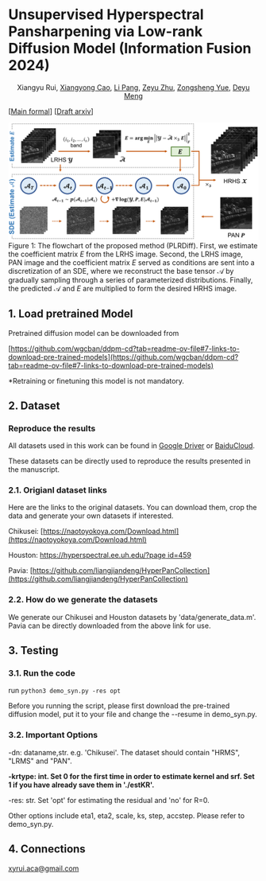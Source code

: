 # Unsupervised Hyperspectral Pansharpening via Low-rank Diffusion Model (Information Fusion 2024)
<p align="center">
    Xiangyu Rui, <a href="https://github.com/xiangyongcao">Xiangyong Cao</a>, <a href="https://github.com/LiPang">Li Pang</a>, <a href="https://github.com/Zeyu-Zhu">Zeyu Zhu</a>, <a href="https://github.com/zsyOAOA">Zongsheng Yue</a>, <a href="https://gr.xjtu.edu.cn/web/dymeng">Deyu Meng</a>
</p>

<p align="center">

[[Main formal](https://www.sciencedirect.com/science/article/abs/pii/S1566253524001039)] [[Draft arxiv](https://arxiv.org/pdf/2305.10925.pdf)] 

![Flowchat](./imgs/main_pic.png)
Figure 1: The flowchart of the proposed method (PLRDiff). First, we estimate the coefficient matrix $E$ from the LRHS image. Second, the LRHS image, PAN image and the
coefficient matrix $E$ served as conditions are sent into a discretization of an SDE, where
we reconstruct the base tensor $\mathcal{A}$ by gradually sampling through a series of parameterized
distributions. Finally, the predicted $\mathcal{A}$ and $E$ are multiplied to form the desired HRHS
image.

## 1. Load pretrained Model 
Pretrained diffusion model can be downloaded from

[https://github.com/wgcban/ddpm-cd?tab=readme-ov-file#7-links-to-download-pre-trained-models](https://github.com/wgcban/ddpm-cd?tab=readme-ov-file#7-links-to-download-pre-trained-models)

*Retraining or finetuning this model is not mandatory. 

## 2. Dataset
### Reproduce the results
All datasets used in this work can be found in [Google Driver](https://drive.google.com/drive/folders/161ExMLMeGTyckdyAGdGjN0hKe3ONemkD?usp=drive_link) or [BaiduCloud](https://pan.baidu.com/s/1LO43relnFtt9l-Tz0BhTpA?pwd=op0f). 

These datasets can be directly used to reproduce the results presented in the manuscript.

### 2.1. Origianl dataset links
Here are the links to the original datasets. You can download them, crop the data and generate your own datasets if interested.

Chikusei: [https://naotoyokoya.com/Download.html](https://naotoyokoya.com/Download.html)

Houston: [https://hyperspectral.ee.uh.edu/?page id=459](https://hyperspectral.ee.uh.edu/?page_id=459)

Pavia: [https://github.com/liangjiandeng/HyperPanCollection](https://github.com/liangjiandeng/HyperPanCollection)

### 2.2. How do we generate the datasets
We generate our Chikusei and Houston datasets by 'data/generate_data.m'. Pavia can be directly downloaded from the above link for use. 

## 3. Testing
### 3.1. Run the code
run ``python3 demo_syn.py -res opt``

Before you running the script, please first download the pre-trained diffusion model, put it to your file and change the --resume in demo_syn.py.

### 3.2. Important Options

-dn: dataname,str. e.g. 'Chikusei'. The dataset should contain "HRMS", "LRMS" and "PAN". 

**-krtype: int. Set 0 for the first time in order to estimate kernel and srf. Set 1 if you have already save them in './estKR'.**

-res: str. Set 'opt' for estimating the residual and 'no' for R=0.

Other options include eta1, eta2, scale, ks, step, accstep. Please refer to demo_syn.py. 

## 4. Connections
<a href="mailto:xyrui.aca@gmail.com">xyrui.aca@gmail.com</a> 

